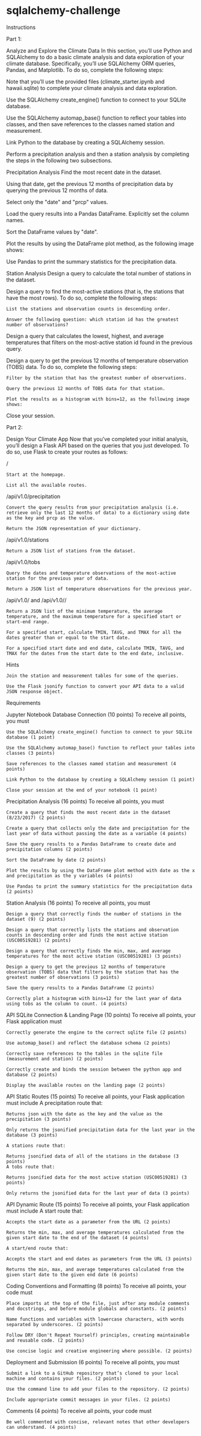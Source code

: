 # sqlalchemy-challenge

Instructions

Part 1: 

Analyze and Explore the Climate Data
In this section, you’ll use Python and SQLAlchemy to do a basic climate analysis and data exploration of your climate database. Specifically, you’ll use SQLAlchemy ORM queries, Pandas, and Matplotlib. To do so, complete the following steps:

Note that you’ll use the provided files (climate_starter.ipynb and hawaii.sqlite) to complete your climate analysis and data exploration.

Use the SQLAlchemy create_engine() function to connect to your SQLite database.

Use the SQLAlchemy automap_base() function to reflect your tables into classes, and then save references to the classes named station and measurement.

Link Python to the database by creating a SQLAlchemy session.

Perform a precipitation analysis and then a station analysis by completing the steps in the following two subsections.



Precipitation Analysis
Find the most recent date in the dataset.

Using that date, get the previous 12 months of precipitation data by querying the previous 12 months of data.

Select only the "date" and "prcp" values.

Load the query results into a Pandas DataFrame. Explicitly set the column names.

Sort the DataFrame values by "date".

Plot the results by using the DataFrame plot method, as the following image shows:

Use Pandas to print the summary statistics for the precipitation data.



Station Analysis
Design a query to calculate the total number of stations in the dataset.

Design a query to find the most-active stations (that is, the stations that have the most rows). To do so, complete the following steps:
    
    List the stations and observation counts in descending order.
    
    Answer the following question: which station id has the greatest number of observations?

Design a query that calculates the lowest, highest, and average temperatures that filters on the most-active station id found in the previous query.

Design a query to get the previous 12 months of temperature observation (TOBS) data. To do so, complete the following steps:

    Filter by the station that has the greatest number of observations.

    Query the previous 12 months of TOBS data for that station.

    Plot the results as a histogram with bins=12, as the following image shows:

Close your session.


Part 2: 

Design Your Climate App
Now that you’ve completed your initial analysis, you’ll design a Flask API based on the queries that you just developed. To do so, use Flask to create your routes as follows:

/

    Start at the homepage.

    List all the available routes.

/api/v1.0/precipitation

    Convert the query results from your precipitation analysis (i.e. retrieve only the last 12 months of data) to a dictionary using date as the key and prcp as the value.

    Return the JSON representation of your dictionary.

/api/v1.0/stations

    Return a JSON list of stations from the dataset.

/api/v1.0/tobs

    Query the dates and temperature observations of the most-active station for the previous year of data.

    Return a JSON list of temperature observations for the previous year.

/api/v1.0/<start> and /api/v1.0/<start>/<end>

    Return a JSON list of the minimum temperature, the average temperature, and the maximum temperature for a specified start or start-end range.

    For a specified start, calculate TMIN, TAVG, and TMAX for all the dates greater than or equal to the start date.

    For a specified start date and end date, calculate TMIN, TAVG, and TMAX for the dates from the start date to the end date, inclusive.


Hints

    Join the station and measurement tables for some of the queries.

    Use the Flask jsonify function to convert your API data to a valid JSON response object.



Requirements

Jupyter Notebook Database Connection (10 points)
To receive all points, you must

    Use the SQLAlchemy create_engine() function to connect to your SQLite database (1 point)

    Use the SQLAlchemy automap_base() function to reflect your tables into classes (3 points)

    Save references to the classes named station and measurement (4 points)

    Link Python to the database by creating a SQLAlchemy session (1 point)

    Close your session at the end of your notebook (1 point)

Precipitation Analysis (16 points)
To receive all points, you must

    Create a query that finds the most recent date in the dataset (8/23/2017) (2 points)

    Create a query that collects only the date and precipitation for the last year of data without passing the date as a variable (4 points)

    Save the query results to a Pandas DataFrame to create date and precipitation columns (2 points)

    Sort the DataFrame by date (2 points)

    Plot the results by using the DataFrame plot method with date as the x and precipitation as the y variables (4 points)

    Use Pandas to print the summary statistics for the precipitation data (2 points)

Station Analysis (16 points)
To receive all points, you must

    Design a query that correctly finds the number of stations in the dataset (9) (2 points)

    Design a query that correctly lists the stations and observation counts in descending order and finds the most active station (USC00519281) (2 points)

    Design a query that correctly finds the min, max, and average temperatures for the most active station (USC00519281) (3 points)

    Design a query to get the previous 12 months of temperature observation (TOBS) data that filters by the station that has the greatest number of observations (3 points)

    Save the query results to a Pandas DataFrame (2 points)

    Correctly plot a histogram with bins=12 for the last year of data using tobs as the column to count. (4 points)

API SQLite Connection & Landing Page (10 points)
To receive all points, your Flask application must

    Correctly generate the engine to the correct sqlite file (2 points)

    Use automap_base() and reflect the database schema (2 points)

    Correctly save references to the tables in the sqlite file (measurement and station) (2 points)

    Correctly create and binds the session between the python app and database (2 points)

    Display the available routes on the landing page (2 points)

API Static Routes (15 points)
To receive all points, your Flask application must include
A precipitation route that:

    Returns json with the date as the key and the value as the precipitation (3 points)

    Only returns the jsonified precipitation data for the last year in the database (3 points)

    A stations route that:

    Returns jsonified data of all of the stations in the database (3 points)
    A tobs route that:

    Returns jsonified data for the most active station (USC00519281) (3 points)

    Only returns the jsonified data for the last year of data (3 points)

API Dynamic Route (15 points)
To receive all points, your Flask application must include
A start route that:

    Accepts the start date as a parameter from the URL (2 points)

    Returns the min, max, and average temperatures calculated from the given start date to the end of the dataset (4 points)

    A start/end route that:

    Accepts the start and end dates as parameters from the URL (3 points)

    Returns the min, max, and average temperatures calculated from the given start date to the given end date (6 points)

Coding Conventions and Formatting (8 points)
To receive all points, your code must

    Place imports at the top of the file, just after any module comments and docstrings, and before module globals and constants. (2 points)

    Name functions and variables with lowercase characters, with words separated by underscores. (2 points)

    Follow DRY (Don't Repeat Yourself) principles, creating maintainable and reusable code. (2 points)

    Use concise logic and creative engineering where possible. (2 points)

Deployment and Submission (6 points)
To receive all points, you must

    Submit a link to a GitHub repository that’s cloned to your local machine and contains your files. (2 points)

    Use the command line to add your files to the repository. (2 points)

    Include appropriate commit messages in your files. (2 points)

Comments (4 points)
To receive all points, your code must

    Be well commented with concise, relevant notes that other developers can understand. (4 points)